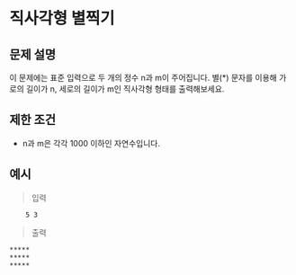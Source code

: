 # 직사각형 별찍기

## 문제 설명

이 문제에는 표준 입력으로 두 개의 정수 n과 m이 주어집니다.
별(*) 문자를 이용해 가로의 길이가 n, 세로의 길이가 m인 직사각형 형태를 출력해보세요.

## 제한 조건

- n과 m은 각각 1000 이하인 자연수입니다.

## 예시

>   입력

        5 3

>   출력

```
*****
*****
*****
```